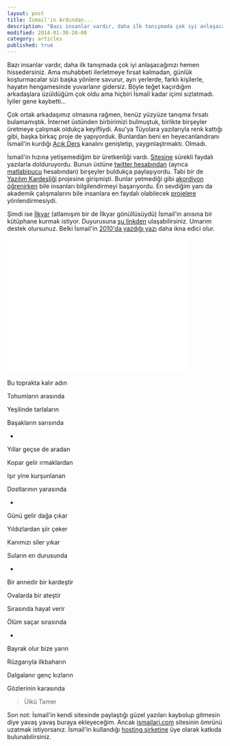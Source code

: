 ```yaml
---
layout: post
title: İsmail'in Ardından...
description: "Bazı insanlar vardır, daha ilk tanışmada çok iyi anlaşacağınızı hemen hissedersiniz."
modified: 2014-01-30-20-00
category: articles
published: true
---
```


Bazı insanlar vardır, daha ilk tanışmada çok iyi anlaşacağınızı hemen hissedersiniz. Ama muhabbeti ilerletmeye fırsat kalmadan, günlük koşturmacalar sizi başka yönlere savurur, ayrı yerlerde, farklı kişilerle, hayatın hengamesinde yuvarlanır gidersiz. Böyle teğet kaçırdığım arkadaşlara üzüldüğüm çok oldu ama hiçbiri İsmail kadar içimi sızlatmadı. İyiler gene kaybetti...

Çok ortak arkadaşımız olmasına rağmen, henüz yüzyüze tanışma fırsatı bulamamıştık. İnternet üstünden birbirimizi bulmuştuk, birlikte birşeyler üretmeye çalışmak oldukça keyifliydi. Asu'ya Tüyolara yazılarıyla renk kattığı gibi, başka birkaç proje de yapıyorduk. Bunlardan beni en heyecanlandıranı İsmail'in kurdığı [Açık Ders](http://www.youtube.com/user/acikders) kanalını genişletip, yaygınlaştrmaktı. Olmadı. 

İsmail'in hızına yetişemediğim bir üretkenliği vardı. [Sitesine](http://ismailari.com/tum-yazilar/) sürekli faydalı yazılarla dolduruyordu. Bunun üstüne [twitter hesabından](https://twitter.com/ismailari) (ayrıca [matlabipucu](https://twitter.com/matlabipucu) hesabından) birşeyler buldukça paylaşıyordu. Tabi bir de [Yazılım Kardeşliği](http://yazilimkardesligi.ismailari.com/) projesine girişmişti. Bunlar yetmediği gibi [akordiyon  öğrenirken](http://akordeonsevdasi.tumblr.com/) bile insanları bilgilendirmeyi başarıyordu. En sevdiğim yanı da akademik çalışmalarını bile insanlara en faydalı olabilecek [projelere](http://www.cmpe.boun.edu.tr/tid/) yönlendirmesiydi.

Şimdi ise [İlkyar](http://www.ilkyar.org.tr/) (atlamışım bir de İlkyar gönüllüsüydü) İsmail'in anısına bir kütüphane kurmak istiyor. Duyurusuna [şu linkden](http://www.cmpe.boun.edu.tr/~salah/ismail%20-%20ilkyar.pdf) ulaşabilirsiniz. Umarım destek olursunuz. Belki İsmail'in [2010'da yazdığı yazı](http://ismailari.com/blog/bir-adim-sizden-bir-adim-benden/) daha ikna edici olur.

<iframe width="420" height="315" src="//www.youtube.com/embed/40EyAUQekL0?rel=0" frameborder="0" allowfullscreen></iframe>


Bu toprakta kalır adın

Tohumların arasında

Yeşilinde tarlaların

Başakların sarısında

-

Yıllar geçse de aradan

Kopar gelir ırmaklardan

Işır yine kurşunlanan

Dostlarının yarasında

-

Günü gelir dağa çıkar

Yıldızlardan şiir çeker

Kanımızı siler yıkar

Suların en durusunda

-

Bir annedir bir kardeştir

Ovalarda bir ateştir

Sırasında hayat verir

Ölüm saçar sırasında

-

Bayrak olur bize yarın

Rüzgarıyla ilkbaharın

Dalgalanır genç kızların

Gözlerinin karasında

>Ülkü Tamer

Son not: İsmail'in kendi sitesinde paylaştığı güzel yazıları kaybolup gitmesin diye yavaş yavaş buraya ekleyeceğim. Ancak [ismailari.com](http://ismailari.com) sitesinin ömrünü uzatmak istiyorsanız. İsmail'in kullandığı [hosting şirketine](http://ismailari.com/blog/ismailari-comu-destekleyin/) üye olarak katkıda bulunabilirsiniz.



